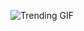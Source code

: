 ![Trending GIF](https://media0.giphy.com/media/v1.Y2lkPThiYjIxNzcyam50MGNucHh0azh0d3R6ZnpvNTljMWNoNWw3eDFtdGI3NW85dHp1YSZlcD12MV9naWZzX3NlYXJjaCZjdD1n/2jMtpIi8mhE8ctiMtK/giphy.gif)
